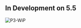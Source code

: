 ## In Development on 5.5
![P3-WiP](https://github.com/wiph2004/ProjectGroup03_GreatLicks/assets/46942706/94906e73-f1c9-4579-b93f-3fac80faa87d)
